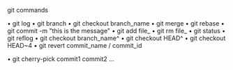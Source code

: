 git commands

• git log
• git branch
• git checkout branch_name
• git merge
• git rebase
• git commit -m "this is the message"
• git add file_
• git rm file_
• git status
• git reflog
• git checkout branch_name^
• git checkout HEAD^
• git checkout HEAD~4
• git revert commit_name / commit_id

• git cherry-pick commit1 commit2 ...
